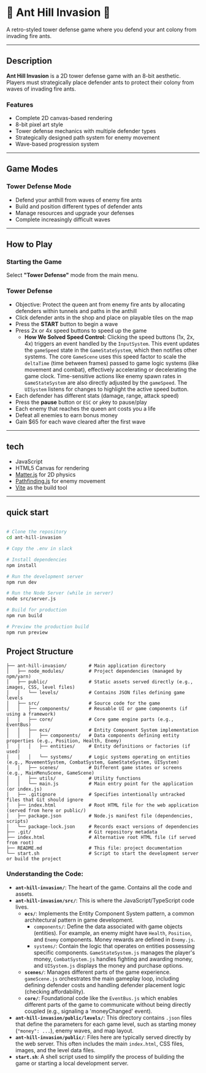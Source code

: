 # 🐜 Ant Hill Invasion 🐜 

A retro-styled tower defense game where you defend your ant colony from invading fire ants.

---

## Description

**Ant Hill Invasion** is a 2D tower defense game with an 8-bit aesthetic. Players must strategically place defender ants to protect their colony from waves of invading fire ants.

### Features

- Complete 2D canvas-based rendering  
- 8-bit pixel art style  
- Tower defense mechanics with multiple defender types  
- Strategically designed path system for enemy movement  
- Wave-based progression system  

---

## Game Modes

### Tower Defense Mode

- Defend your anthill from waves of enemy fire ants  
- Build and position different types of defender ants  
- Manage resources and upgrade your defenses  
- Complete increasingly difficult waves  

---

## How to Play

### Starting the Game

Select **"Tower Defense"** mode from the main menu.

### Tower Defense

- Objective: Protect the queen ant from enemy fire ants by allocating defenders within tunnels and paths in the anthill
- Click defender ants in the shop and place on playable tiles on the map  
- Press the **START** button to begin a wave  
- Press 2x or 4x speed buttons to speed up the game  
  - **How We Solved Speed Control:** Clicking the speed buttons (1x, 2x, 4x) triggers an event handled by the `InputSystem`. This event updates the `gameSpeed` state in the `GameStateSystem`, which then notifies other systems. The core `GameScene` uses this speed factor to scale the `deltaTime` (time between frames) passed to game logic systems (like movement and combat), effectively accelerating or decelerating the game clock. Time-sensitive actions like enemy spawn rates in `GameStateSystem` are also directly adjusted by the `gameSpeed`. The `UISystem` listens for changes to highlight the active speed button.
- Each defender has different stats (damage, range, attack speed)  
- Press the **pause** button or `ESC` or `p`key to pause/play
- Each enemy that reaches the queen ant costs you a life  
- Defeat all enemies to earn bonus money  
- Gain $65 for each wave cleared after the first wave  

---

## tech

- JavaScript  
- HTML5 Canvas for rendering  
- [Matter.js](https://brm.io/matter-js/) for 2D physics  
- [Pathfinding.js](https://github.com/qiao/PathFinding.js) for enemy movement  
- [Vite](https://vitejs.dev/) as the build tool  

---

## quick start

```bash

# Clone the repository
cd ant-hill-invasion

# Copy the .env in slack

# Install dependencies
npm install

# Run the development server
npm run dev

# Run the Node Server (while in server)
node src/server.js

# Build for production
npm run build

# Preview the production build
npm run preview

```

## Project Structure

```
├── ant-hill-invasion/        # Main application directory
│   ├── node_modules/         # Project dependencies (managed by npm/yarn)
│   ├── public/               # Static assets served directly (e.g., images, CSS, level files)
│   │   └── levels/           # Contains JSON files defining game levels
│   ├── src/                  # Source code for the game
│   │   ├── components/       # Reusable UI or game components (if using a framework)
│   │   ├── core/             # Core game engine parts (e.g., EventBus)
│   │   ├── ecs/              # Entity Component System implementation
│   │   │   ├── components/   # Data components defining entity properties (e.g., Position, Health, Enemy)
│   │   │   ├── entities/     # Entity definitions or factories (if used)
│   │   │   └── systems/      # Logic systems operating on entities (e.g., MovementSystem, CombatSystem, GameStateSystem, UISystem)
│   │   ├── scenes/           # Different game states or screens (e.g., MainMenuScene, GameScene)
│   │   ├── utils/            # Utility functions
│   │   └── main.js           # Main entry point for the application (or index.js)
│   ├── .gitignore            # Specifies intentionally untracked files that Git should ignore
│   ├── index.html            # Root HTML file for the web application (served from here or public/)
│   ├── package.json          # Node.js manifest file (dependencies, scripts)
│   └── package-lock.json     # Records exact versions of dependencies
├── .git/                     # Git repository metadata
├── index.html                # Alternative root HTML file (if served from root)
├── README.md                 # This file: project documentation
└── start.sh                  # Script to start the development server or build the project
```

### Understanding the Code:

*   **`ant-hill-invasion/`**: The heart of the game. Contains all the code and assets.
*   **`ant-hill-invasion/src/`**: This is where the JavaScript/TypeScript code lives.
    *   **`ecs/`**: Implements the Entity Component System pattern, a common architectural pattern in game development.
        *   `components/`: Define the data associated with game objects (entities). For example, an enemy might have `Health`, `Position`, and `Enemy` components. Money rewards are defined in `Enemy.js`.
        *   `systems/`: Contain the logic that operates on entities possessing specific components. `GameStateSystem.js` manages the player's money, `CombatSystem.js` handles fighting and awarding money, and `UISystem.js` displays the money and purchase options.
    *   **`scenes/`**: Manages different parts of the game experience. `gameScene.js` orchestrates the main gameplay loop, including defining defender costs and handling defender placement logic (checking affordability).
    *   **`core/`**: Foundational code like the `EventBus.js` which enables different parts of the game to communicate without being directly coupled (e.g., signaling a 'moneyChanged' event).
*   **`ant-hill-invasion/public/levels/`**: This directory contains `.json` files that define the parameters for each game level, such as starting money (`"money": ...`), enemy waves, and map layout.
*   **`ant-hill-invasion/public/`**: Files here are typically served directly by the web server. This often includes the main `index.html`, CSS files, images, and the level data files.
*   **`start.sh`**: A shell script used to simplify the process of building the game or starting a local development server.
